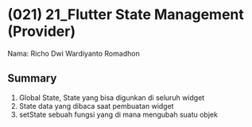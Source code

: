# (021) 21_Flutter State Management (Provider)

Nama: Richo Dwi Wardiyanto Romadhon

## Summary


1. Global State, State yang bisa digunkan di seluruh widget
2. State data yang dibaca saat pembuatan widget 
3. setState sebuah fungsi yang di mana mengubah suatu objek
